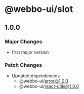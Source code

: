 # @webbo-ui/slot

## 1.0.0

### Major Changes

- first major version

### Patch Changes

- Updated dependencies
  - @webbo-ui/error@1.0.0
  - @webbo-ui/react-utils@1.0.0
